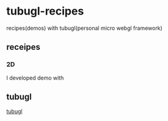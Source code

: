 # tubugl-recipes
recipes(demos) with tubugl(personal micro webgl framework)

## receipes

### 2D

I developed demo with  

## tubugl

[tubugl](https://github.com/kenjiSpecial/tubugl)


